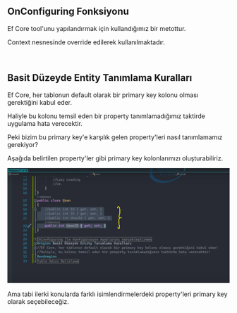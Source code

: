 ## OnConfiguring Fonksiyonu
<p>
Ef Core tool'unu yapılandırmak için kullandığımız bir metottur.
</p>
<p>
Context nesnesinde override edilerek kullanılmaktadır.
</p>
<br>

## Basit Düzeyde Entity Tanımlama Kuralları
<p>
Ef Core, her tablonun default olarak bir primary key kolonu olması gerektiğini kabul eder.
</p>
<p>
Haliyle bu kolonu temsil eden bir property tanımlamadığımız taktirde uygulama hata verecektir. 
</p>
<p>
Peki bizim bu primary key'e karşılık gelen property'leri nasıl tanımlamamız gerekiyor?
</p>
<p>
Aşağıda belirtilen property'ler gibi primary key kolonlarımızı oluşturabiliriz.
</p>
<img src="../img/primary-key.png">

<br>
<p>
Ama tabi ilerki konularda farklı isimlendirmelerdeki property'leri primary key olarak seçebileceğiz.
</p>



